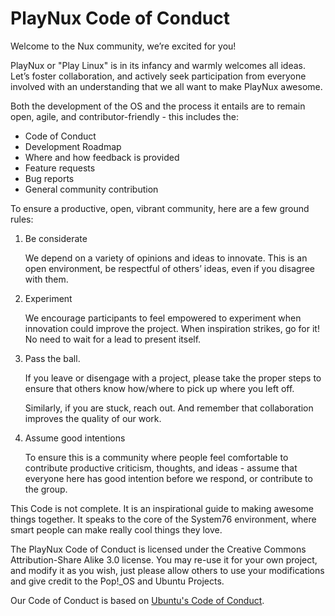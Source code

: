 # PlayNux Code of Conduct

Welcome to the Nux community, we’re excited for you!

PlayNux or "Play Linux" is in its infancy and warmly welcomes all ideas. Let’s foster collaboration, and actively seek participation from everyone involved with an understanding that we all want to make PlayNux awesome.

Both the development of the OS and the process it entails are to remain open, agile, and contributor-friendly - this includes the:
- Code of Conduct
- Development Roadmap
- Where and how feedback is provided
- Feature requests
- Bug reports
- General community contribution

To ensure a productive, open, vibrant community, here are a few ground rules:

1. Be considerate

   We depend on a variety of opinions and ideas to innovate. This is an open environment, be respectful of others’ ideas, even if you disagree with them.

2. Experiment

   We encourage participants to feel empowered to experiment when innovation could improve the project. When inspiration strikes, go for it! No need to wait for a lead to present itself.

3. Pass the ball.

   If you leave or disengage with a project, please take the proper steps to ensure that others know how/where to pick up where you left off.

   Similarly, if you are stuck, reach out. And remember that collaboration improves the quality of our work.

4. Assume good intentions

   To ensure this is a community where people feel comfortable to contribute productive criticism, thoughts, and ideas - assume that everyone here has good intention before we respond, or contribute to the group.

This Code is not complete. It is an inspirational guide to making awesome things together. It speaks to the core of the System76 environment, where smart people can make really cool things they love.

The PlayNux Code of Conduct is licensed under the Creative Commons Attribution-Share Alike 3.0 license. You may re-use it for your own project, and modify it as you wish, just please allow others to use your modifications and give credit to the Pop\!\_OS and Ubuntu Projects.

Our Code of Conduct is based on [Ubuntu's Code of Conduct](https://www.ubuntu.com/about/about-ubuntu/conduct).

